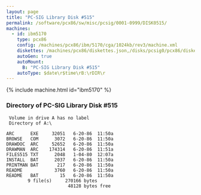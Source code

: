 ```yaml
---
layout: page
title: "PC-SIG Library Disk #515"
permalink: /software/pcx86/sw/misc/pcsig/0001-0999/DISK0515/
machines:
  - id: ibm5170
    type: pcx86
    config: /machines/pcx86/ibm/5170/cga/1024kb/rev3/machine.xml
    diskettes: /machines/pcx86/diskettes.json,/disks/pcsig0/pcx86/diskettes.json
    autoGen: true
    autoMount:
      B: "PC-SIG Library Disk #515"
    autoType: $date\r$time\rB:\rDIR\r
---
```


{% include machine.html id="ibm5170" %}

### Directory of PC-SIG Library Disk #515

     Volume in drive A has no label
     Directory of A:\

    ARC      EXE     32051   6-20-86  11:50a
    BROWSE   COM      3072   6-20-86  11:50a
    DRAWDOC  ARC     52652   6-20-86  11:50a
    DRAWMAN  ARC    174314   6-20-86  11:51a
    FILES515 TXT      2048   1-04-80  12:07a
    INSTALL  BAT      2037   6-20-86  11:50a
    PRINTMAN BAT       217   6-20-86  11:50a
    README            3760   6-20-86  11:50a
    README   BAT        15   6-20-86  11:50a
            9 file(s)     270166 bytes
                           48128 bytes free
